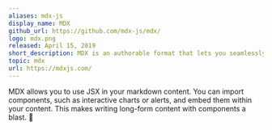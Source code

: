 ```yaml
---
aliases: mdx-js
display_name: MDX
github_url: https://github.com/mdx-js/mdx/
logo: mdx.png
released: April 15, 2019
short_description: MDX is an authorable format that lets you seamlessly write JSX in your markdown documents.
topic: mdx
url: https://mdxjs.com/
---
```


MDX allows you to use JSX in your markdown content. You can import components, such as interactive charts or alerts, and embed them within your content. This makes writing long-form content with components a blast. 🚀
